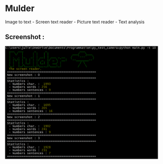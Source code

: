 # Mulder
Image to text - Screen text reader - Picture text reader - Text analysis

## Screenshot : 
![alt text](https://raw.githubusercontent.com/jbaudru/Mulder/main/capture.PNG)
